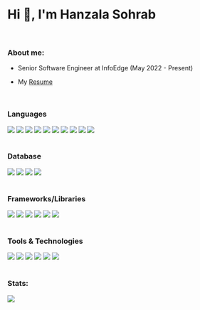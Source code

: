 
<h1 align="left">Hi 👋, I'm Hanzala Sohrab</h1>

<br>
<h3 align=>About me:</h3>

- Senior Software Engineer at InfoEdge (May 2022 - Present)

- My [Resume](https://drive.google.com/file/d/1vSmB4n0rFHmwh8mwfXsWnsjhazdlWN9D/view?usp=sharing)

<br>

<h3 align="left">Languages</h3>
<div align="left">
  <span><img src="https://img.shields.io/badge/JavaScript-F7DF1E?style=for-the-badge&logo=javascript&logoColor=black"></span>
  <span><img src="https://img.shields.io/badge/typescript-%23007ACC.svg?style=for-the-badge&logo=typescript&logoColor=white"></span>
  <span><img src="https://img.shields.io/badge/Python-3776AB?style=for-the-badge&logo=python&logoColor=white"></span>
  <span><img src="https://img.shields.io/badge/php-%23777BB4.svg?style=for-the-badge&logo=php&logoColor=white"></span>
  <span><img src="https://img.shields.io/badge/shell_script-%23121011.svg?style=for-the-badge&logo=gnu-bash&logoColor=white"></span>
  <span><img src="https://img.shields.io/badge/HTML5-E34F26?style=for-the-badge&logo=html5&logoColor=white"></span>
  <span><img src="https://img.shields.io/badge/CSS3-1572B6?style=for-the-badge&logo=css3&logoColor=white"></span>
  <span><img src="https://img.shields.io/badge/C-00599C?style=for-the-badge&logo=c&logoColor=white"></span>
  <span><img src="https://img.shields.io/badge/C%2B%2B-00599C?style=for-the-badge&logo=c%2B%2B&logoColor=white"></span>
  <span><img src="https://img.shields.io/badge/Java-ED8B00?style=for-the-badge&logo=java&logoColor=white"></span>
</div>

<br>

<h3 align="left">Database</h3>
<div align="left">
  <span><img src="https://img.shields.io/badge/MySQL-00000F?style=for-the-badge&logo=mysql&logoColor=white"></span>
  <span><img src="https://img.shields.io/badge/MongoDB-4EA94B?style=for-the-badge&logo=mongodb&logoColor=white"></span>
  <span><img src="https://img.shields.io/badge/SQLite-07405E?style=for-the-badge&logo=sqlite&logoColor=white"></span>
  <span><img src="https://img.shields.io/badge/redis-%23DD0031.svg?style=for-the-badge&logo=redis&logoColor=white"></span>
<!--   <span><img src="https://img.shields.io/badge/PostgreSQL-316192?style=for-the-badge&logo=postgresql&logoColor=white"></span> -->
<!--   <span><img src="https://img.shields.io/badge/MariaDB-003545?style=for-the-badge&logo=mariadb&logoColor=white"></span> -->
</div>


<br>

<h3 align="left">Frameworks/Libraries</h3>
<div align="left">
  <span><img src="https://img.shields.io/badge/Node.js-339933?style=for-the-badge&logo=nodedotjs&logoColor=white"></span>
  <span><img src="https://img.shields.io/badge/react-%2320232a.svg?style=for-the-badge&logo=react&logoColor=%2361DAFB"></span>
  <span><img src="https://img.shields.io/badge/Next-black?style=for-the-badge&logo=next.js&logoColor=white"></span>
  <span><img src="https://img.shields.io/badge/Flask-000000?style=for-the-badge&logo=flask&logoColor=white"></span>
  <span><img src="https://img.shields.io/badge/Django-092E20?style=for-the-badge&logo=django&logoColor=green"></span>
  <span><img src="https://img.shields.io/badge/DJANGO-REST-ff1709?style=for-the-badge&logo=django&logoColor=white&color=ff1709&labelColor=gray"></span>
</div>

<br>

<h3 align="left">Tools & Technologies</h3>
<div align="left">
  <span><img src="https://img.shields.io/badge/Linux-FCC624?style=for-the-badge&logo=linux&logoColor=black"></span>
  <span><img src="https://img.shields.io/badge/Postman-FF6C37?style=for-the-badge&logo=Postman&logoColor=white"></span>
  <span><img src="https://img.shields.io/badge/Git-F05032?style=for-the-badge&logo=git&logoColor=white"></span>
  <span><img src="https://img.shields.io/badge/github-%23121011.svg?style=for-the-badge&logo=github&logoColor=white"></span>
  <span><img src="https://img.shields.io/badge/Visual_Studio_Code-0078D4?style=for-the-badge&logo=visual%20studio%20code&logoColor=white"></span>
  <span><img src="https://img.shields.io/badge/Rabbitmq-FF6600?style=for-the-badge&logo=rabbitmq&logoColor=white"></span>
<!--   <span><img src="https://img.shields.io/badge/PyCharm-000000.svg?&style=for-the-badge&logo=PyCharm&logoColor=white"></span> -->
<!--   <span><img src="https://img.shields.io/badge/sublime_text-%23575757.svg?&style=for-the-badge&logo=sublime-text&logoColor=important"></span> -->
<!--   <span><img src="https://img.shields.io/badge/VIM-%2311AB00.svg?&style=for-the-badge&logo=vim&logoColor=white"></span> -->
<!--   <span><img src="https://img.shields.io/badge/Google%20Sheets-34A853?style=for-the-badge&logo=google-sheets&logoColor=white"></span> -->
<!--   <span><img src="https://img.shields.io/badge/Overleaf-47A141?style=for-the-badge&logo=Overleaf&logoColor=white"></span> -->
<!--   <span><img src="https://img.shields.io/badge/LibreOffice-18A303?style=for-the-badge&logo=LibreOffice&logoColor=white"></span> -->
</div>
<br>
<h3 align="left">Stats:</h3>

<!-- <p align="left"><img src="https://github-readme-stats.vercel.app/api/top-langs?username=hanzala-sohrab&show_icons=true&locale=en&layout=compact" alt="hanzala-sohrab" /></p> -->


<!-- <img align="left" src="https://github-readme-stats.vercel.app/api?username=hanzala-sohrab&count_private=true" alt="hanzala-sohrab" /> -->
<img align="left" src="https://github-readme-streak-stats.herokuapp.com/?user=hanzala-sohrab">


